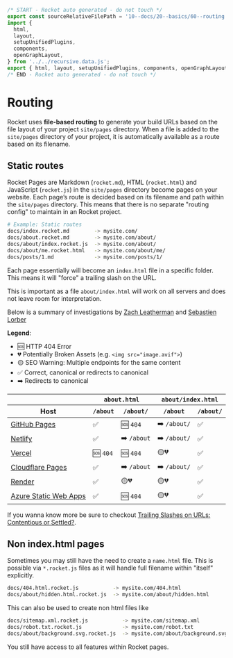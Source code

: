 ```js server
/* START - Rocket auto generated - do not touch */
export const sourceRelativeFilePath = '10--docs/20--basics/60--routing.rocket.md';
import {
  html,
  layout,
  setupUnifiedPlugins,
  components,
  openGraphLayout,
} from '../../recursive.data.js';
export { html, layout, setupUnifiedPlugins, components, openGraphLayout };
/* END - Rocket auto generated - do not touch */
```

# Routing

Rocket uses **file-based routing** to generate your build URLs based on the file layout of your project `site/pages` directory. When a file is added to the `site/pages` directory of your project, it is automatically available as a route based on its filename.

## Static routes

Rocket Pages are Markdown (`rocket.md`), HTML (`rocket.html`) and JavaScript (`rocket.js`) in the `site/pages` directory become pages on your website. Each page’s route is decided based on its filename and path within the `site/pages` directory. This means that there is no separate "routing config" to maintain in an Rocket project.

```bash
# Example: Static routes
docs/index.rocket.md        -> mysite.com/
docs/about.rocket.md        -> mysite.com/about/
docs/about/index.rocket.js  -> mysite.com/about/
docs/about/me.rocket.html   -> mysite.com/about/me/
docs/posts/1.md             -> mysite.com/posts/1/
```

Each page essentially will become an `index.html` file in a specific folder.
This means it will "force" a trailing slash on the URL.

This is important as a file `about/index.html` will work on all servers and does not leave room for interpretation.

Below is a summary of investigations by [Zach Leatherman](https://www.zachleat.com/web/trailing-slash/) and [Sebastien Lorber](https://github.com/slorber/trailing-slash-guide)

**Legend**:

- 🆘 HTTP 404 Error
- 💔 Potentially Broken Assets (e.g. `<img src="image.avif">`)
- 🟡 SEO Warning: Multiple endpoints for the same content
- ✅ Correct, canonical or redirects to canonical
- ➡️ Redirects to canonical

<table class="fullwidth">
  <thead>
    <tr>
      <th></th>
      <th colspan="2"><code>about.html</code></th>
      <th colspan="2"><code>about/index.html</code></th>
    </tr>
    <tr>
      <th>Host</th>
      <th><code>/about</code></th>
      <th><code>/about/</code></th>
      <th><code>/about</code></th>
      <th><code>/about/</code></th>
    </tr>
  </thead>
  <tbody>
    <tr>
      <td><a href="https://slorber.github.io/trailing-slash-guide">GitHub Pages</a></td>
      <td>✅</td>
      <td>🆘 <code>404</code></td>
      <td>➡️ <code>/about/</code></td>
      <td>✅</td>
    </tr>
    <tr>
      <td><a href="https://trailing-slash-guide-default.netlify.app">Netlify</a></td>
      <td>✅</td>
      <td>➡️ <code>/about</code></td>
      <td>➡️ <code>/about/</code></td>
      <td>✅</td>
    </tr>
    <tr>
      <td><a href="https://vercel-default-eight.vercel.app">Vercel</a></td>
      <td>🆘 <code>404</code></td>
      <td>🆘 <code>404</code></td>
      <td>🟡💔</td>
      <td>✅</td>
    </tr>
    <tr>
      <td><a href="https://trailing-slash-guide.pages.dev">Cloudflare Pages</a></td>
      <td>✅</td>
      <td>➡️ <code>/about</code></td>
      <td>➡️ <code>/about/</code></td>
      <td>✅</td>
    </tr>
    <tr>
      <td><a href="https://trailing-slash-guide.onrender.com">Render</a></td>
      <td>✅</td>
      <td>🟡💔</td>
      <td>🟡💔</td>
      <td>✅</td>
    </tr>
    <tr>
      <td><a href="https://polite-bay-08a23e210.azurestaticapps.net">Azure Static Web Apps</a></td>
      <td>✅</td>
      <td>🆘 <code>404</code></td>
      <td>🟡💔</td>
      <td>✅</td>
    </tr>
  </tbody>
</table>

If you wanna know more be sure to checkout [Trailing Slashes on URLs: Contentious or Settled?](https://www.zachleat.com/web/trailing-slash/).

## Non index.html pages

Sometimes you may still have the need to create a `name.html` file.
This is possible via `*.rocket.js` files as it will handle full filename within "itself" explicitly.

```bash
docs/404.html.rocket.js           -> mysite.com/404.html
docs/about/hidden.html.rocket.js  -> mysite.com/about/hidden.html
```

This can also be used to create non html files like

```bash
docs/sitemap.xml.rocket.js           -> mysite.com/sitemap.xml
docs/robot.txt.rocket.js             -> mysite.com/robot.txt
docs/about/background.svg.rocket.js  -> mysite.com/about/background.svg
```

You still have access to all features within Rocket pages.
